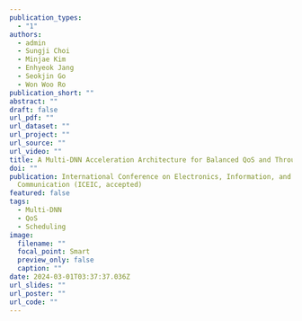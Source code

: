 ```yaml
---
publication_types:
  - "1"
authors:
  - admin
  - Sungji Choi
  - Minjae Kim
  - Enhyeok Jang
  - Seokjin Go
  - Won Woo Ro
publication_short: ""
abstract: ""
draft: false
url_pdf: ""
url_dataset: ""
url_project: ""
url_source: ""
url_video: ""
title: A Multi-DNN Acceleration Architecture for Balanced QoS and Throughput
doi: ""
publication: International Conference on Electronics, Information, and
  Communication (ICEIC, accepted)
featured: false
tags:
  - Multi-DNN
  - QoS
  - Scheduling
image:
  filename: ""
  focal_point: Smart
  preview_only: false
  caption: ""
date: 2024-03-01T03:37:37.036Z
url_slides: ""
url_poster: ""
url_code: ""
---
```


